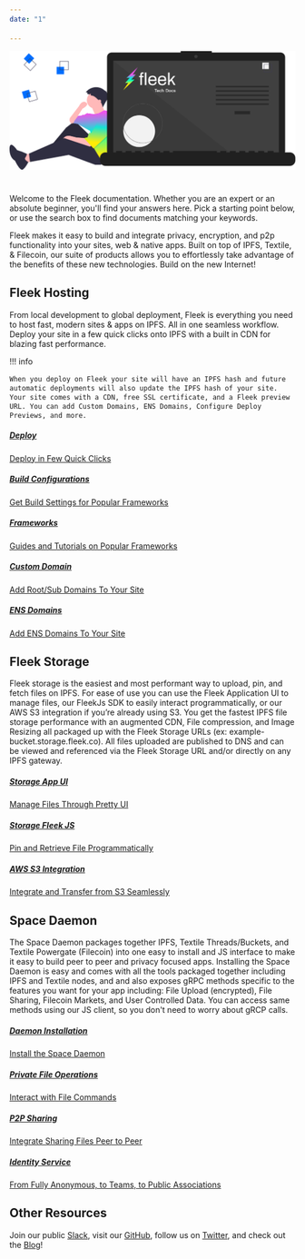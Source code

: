 ```yaml
---
date: "1"

---
```

![](imgs/fleek-docs-group.png)
# 

Welcome to the Fleek documentation. Whether you are an expert or an absolute beginner, you'll find your answers here. Pick a starting point below, or use the search box to find documents matching your keywords.

Fleek makes it easy to build and integrate privacy, encryption, and p2p functionality into your sites, web & native apps. Built on top of IPFS, Textile, & Filecoin, our suite of products allows you to effortlessly take advantage of the benefits of these new technologies. Build on the new Internet!

## Fleek Hosting

From local development to global deployment, Fleek is everything you need to host fast, modern sites & apps on IPFS. All in one seamless workflow. Deploy your site in a few quick clicks onto IPFS with a built in CDN for blazing fast performance.

!!! info

    When you deploy on Fleek your site will have an IPFS hash and future automatic deployments will also update the IPFS hash of your site. Your site comes with a CDN, free SSL certificate, and a Fleek preview URL. You can add Custom Domains, ENS Domains, Configure Deploy Previews, and more.

<div class="prev-boxes-list">
  <a href="./hosting/site-deployment/" class="prev-box">
    <h5>Deploy</h5>
    <p>Deploy in Few Quick Clicks</p>
  </a>
  <a href="./hosting/build-configurations/" class="prev-box">
    <h5>Build Configurations</h5>
    <p>Get Build Settings for Popular Frameworks</p>
  </a>
  <a href="./hosting/frameworks/" class="prev-box">
    <h5>Frameworks</h5>
    <p>Guides and Tutorials on Popular Frameworks</p>
  </a>
  <a href="./hosting/custom-domain/" class="prev-box">
    <h5>Custom Domain</h5>
    <p>Add Root/Sub Domains To Your Site</p>
  </a>
  <a href="./hosting/ens-domain/" class="prev-box">
    <h5>ENS Domains</h5>
    <p>Add ENS Domains To Your Site</p>
  </a>
</div>

## Fleek Storage

Fleek storage is the easiest and most performant way to upload, pin, and fetch files on IPFS. For ease of use you can use the Fleek Application UI to manage files, our FleekJs SDK to easily interact programmatically, or our AWS S3 integration if you’re already using S3. You get the fastest IPFS file storage performance with an augmented CDN, File compression, and Image Resizing all packaged up with the Fleek Storage URLs (ex: example-bucket.storage.fleek.co). All files uploaded are published to DNS and can be viewed and referenced via the Fleek Storage URL and/or directly on any IPFS gateway.

<div class="prev-boxes-list">
  <a href="./storage/storage-app/" class="prev-box">
    <h5>Storage App UI</h5>
    <p>Manage Files Through Pretty UI</p>
  </a>
  <a href="./storage/fleek-storage-js/" class="prev-box">
    <h5>Storage Fleek JS</h5>
    <p>Pin and Retrieve File Programmatically</p>
  </a>
  <a href="./storage/storage-aws-s3-integration/" class="prev-box">
    <h5>AWS S3 Integration</h5>
    <p>Integrate and Transfer from S3 Seamlessly</p>
  </a>
</div>

## Space Daemon

The Space Daemon packages together IPFS, Textile Threads/Buckets, and Textile Powergate (Filecoin) into one easy to install and JS interface to make it easy to build peer to peer and privacy focused apps. Installing the Space Daemon is easy and comes with all the tools packaged together including IPFS and Textile nodes, and and also exposes gRPC methods specific to the features you want for your app including: File Upload (encrypted), File Sharing, Filecoin Markets, and User Controlled Data. You can access same methods using our JS client, so you don't need to worry about gRCP calls.

<div class="prev-boxes-list">
  <a href="./space-daemon/getting-started/#installation" class="prev-box">
    <h5>Daemon Installation</h5>
    <p>Install the Space Daemon</p>
  </a>
  <a href="./space-daemon/getting-started/#crud-operations" class="prev-box">
    <h5>Private File Operations</h5>
    <p>Interact with File Commands</p>
  </a>
  <a href="./space-daemon/getting-started/#p2p-sharing" class="prev-box">
    <h5>P2P Sharing</h5>
    <p>Integrate Sharing Files Peer to Peer</p>
  </a>
  <a href="./space-daemon/getting-started/#identity" class="prev-box">
    <h5>Identity Service</h5>
    <p>From Fully Anonymous, to Teams, to Public Associations</p>
  </a>
</div>

## Other Resources

Join our public [Slack](https://join.slack.com/t/fleek-public/shared_invite/zt-bxna7y1d-PbVdut4rgHt5jM6Zjg9g9A), visit our [GitHub](https://github.com/FleekHQ), follow us on [Twitter](https://twitter.com/FleekHQ), and check out the [Blog](https://blog.fleek.co)!